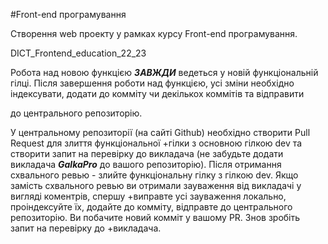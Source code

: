 #Front-end програмування

Створення web проекту у рамках курсу Front-end програмування.

DICT_Frontend_education_22_23

Робота над новою функцією **_ЗАВЖДИ_** ведеться у новій
функціональній гілці. Після завершення роботи
над функцією, усі зміни необхідно індексувати, додати до комміту чи
декількох коммітів та відправити

до центрального репозиторію.

У центральному репозиторії (на сайті Github) необхідно створити Pull
Request для злиття функціональної
+гілки з основною гілкою dev та створити запит на перевірку до
викладача (не забудьте додати викладача
**_GalkaPro_** до вашого репозиторію).
Після отримання схвального ревью - злийте функціональну гілку з
гілкою dev.
Якщо замість схвального ревью ви отримали зауваження від
викладачі у вигляді коментрів, спершу
+виправте усі зауваження локально, проіндексуйте їх, додайте до
комміту, відправте до
центрального репозиторію. Ви побачите новий комміт у вашому PR.
Знов зробіть запит на перевірку до
+викладача.